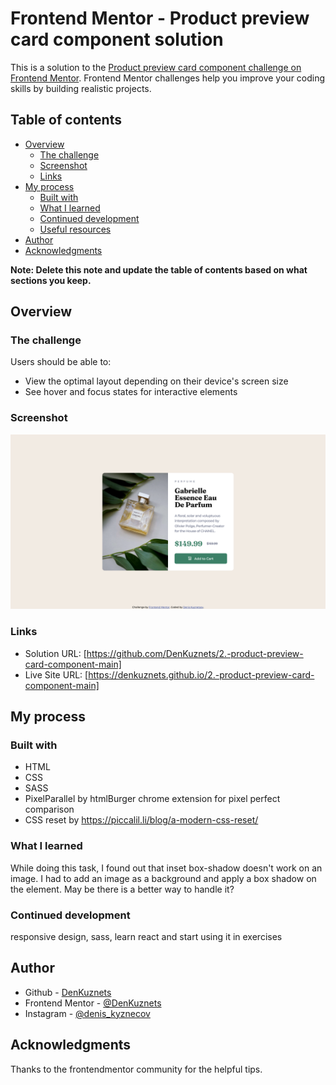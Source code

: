 # Frontend Mentor - Product preview card component solution

This is a solution to the [Product preview card component challenge on Frontend Mentor](https://www.frontendmentor.io/challenges/product-preview-card-component-GO7UmttRfa). Frontend Mentor challenges help you improve your coding skills by building realistic projects. 

## Table of contents

- [Overview](#overview)
  - [The challenge](#the-challenge)
  - [Screenshot](#screenshot)
  - [Links](#links)
- [My process](#my-process)
  - [Built with](#built-with)
  - [What I learned](#what-i-learned)
  - [Continued development](#continued-development)
  - [Useful resources](#useful-resources)
- [Author](#author)
- [Acknowledgments](#acknowledgments)

**Note: Delete this note and update the table of contents based on what sections you keep.**

## Overview

### The challenge

Users should be able to:

- View the optimal layout depending on their device's screen size
- See hover and focus states for interactive elements

### Screenshot

![](design/screenshot.png)

### Links

- Solution URL: [https://github.com/DenKuznets/2.-product-preview-card-component-main]
- Live Site URL: [https://denkuznets.github.io/2.-product-preview-card-component-main]

## My process

### Built with

- HTML 
- CSS
- SASS
- PixelParallel by htmlBurger chrome extension for pixel perfect comparison
- CSS reset by https://piccalil.li/blog/a-modern-css-reset/

### What I learned

While doing this task, I found out that inset box-shadow doesn't work on an image. I had to add an image as a background and apply a box shadow on the element. May be there is a better way to handle it?



### Continued development

responsive design, sass, learn react and start using it in exercises



## Author

- Github - [DenKuznets](https://github.com/DenKuznets)
- Frontend Mentor - [@DenKuznets](https://www.frontendmentor.io/profile/DenKuznets)
- Instagram - [@denis_kyznecov](https://www.instagram.com/denis_kyznecov/)

## Acknowledgments

Thanks to the frontendmentor community for the helpful tips.
